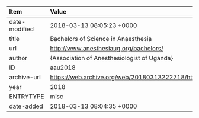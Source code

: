 | Item          | Value                                                                             |
|:--------------|:----------------------------------------------------------------------------------|
| date-modified | 2018-03-13 08:05:23 +0000                                                         |
| title         | Bachelors of Science in Anaesthesia                                               |
| url           | http://www.anesthesiaug.org/bachelors/                                            |
| author        | {Association of Anesthesiologist of Uganda}                                       |
| ID            | aau2018                                                                           |
| archive-url   | https://web.archive.org/web/20180313222718/http://www.anesthesiaug.org/bachelors/ |
| year          | 2018                                                                              |
| ENTRYTYPE     | misc                                                                              |
| date-added    | 2018-03-13 08:04:35 +0000                                                         |